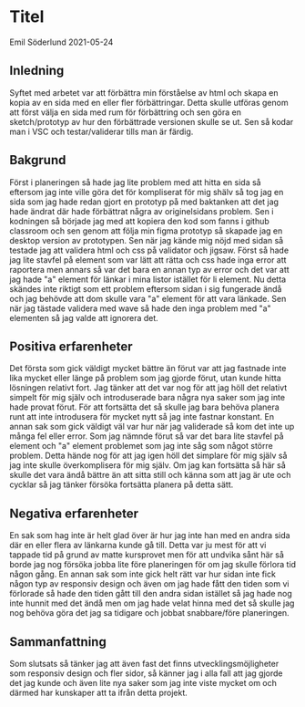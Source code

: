 # Titel

Emil Söderlund 2021-05-24

## Inledning

Syftet med arbetet var att förbättra min förståelse av html och skapa en kopia av en sida med en eller fler förbättringar. Detta skulle utföras genom att först välja en sida med
rum för förbättring och sen göra en sketch/prototyp av hur den förbättrade versionen skulle se ut. Sen så kodar man i VSC och testar/validerar tills man är färdig.

## Bakgrund

Först i planeringen så hade jag lite problem med att hitta en sida så eftersom jag inte ville göra det för kompliserat för mig shälv så tog jag en sida som jag hade redan gjort
en prototyp på med baktanken att det jag hade ändrat där hade förbättrat några av originelsidans problem. Sen i kodningen så började jag med att kopiera den kod som fanns i
github classroom och sen genom att följa min figma prototyp så skapade jag en desktop version av prototypen. Sen när jag kände mig nöjd med sidan så testade jag att validera
html och css på validator och jigsaw. Först så hade jag lite stavfel på element som var lätt att rätta och css hade inga error att raportera men annars så var det bara en annan
typ av error och det var att jag hade "a" element för länkar i mina listor istället för li element. Nu detta skändes inte riktigt som ett problem eftersom sidan i sig fungerade
ändå och jag behövde att dom skulle vara "a" element för att vara länkade. Sen när jag tästade validera med wave så hade den inga problem med "a" elementen så jag valde att
ignorera det.

## Positiva erfarenheter

Det första som gick väldigt mycket bättre än förut var att jag fastnade inte lika mycket eller länge på problem som jag gjorde förut, utan kunde hitta lösningen relativt fort.
Jag tänker att det var nog för att jag höll det relativt simpelt för mig själv och introduserade bara några nya saker som jag inte hade provat förut. För att fortsätta det så
skulle jag bara behöva planera runt att inte introdusera för mycket nytt så jag inte fastnar konstant. En annan sak som gick väldigt väl var hur när jag validerade så kom det
inte up många fel eller error. Som jag nämnde förut så var det bara lite stavfel på element och "a" element problemet som jag inte såg som något större problem. Detta hände nog
för att jag igen höll det simplare för mig själv så jag inte skulle överkomplisera för mig själv. Om jag kan fortsätta så här så skulle det vara ändå bättre än att sitta still
och känna som att jag är ute och cycklar så jag tänker försöka fortsätta planera på detta sätt.

## Negativa erfarenheter

En sak som hag inte är helt glad över är hur jag inte han med en andra sida där en eller flera av länkarna kunde gå till. Detta var ju mest för att vi tappade tid på grund av
matte kursprovet men för att undvika sånt här så borde jag nog försöka jobba lite före planeringen för om jag skulle förlora tid någon gång. En annan sak som inte gick helt rätt
var hur sidan inte fick någon typ av responsiv design och även om jag hade fått den tiden som vi förlorade så hade den tiden gått till den andra sidan istället så jag hade nog
inte hunnit med det ändå men om jag hade velat hinna med det så skulle jag nog behöva göra det jag sa tidigare och jobbat snabbare/före planeringen.

## Sammanfattning

Som slutsats så tänker jag att även fast det finns utvecklingsmöjligheter som responsiv design och fler sidor, så känner jag i alla fall att jag gjorde det jag kunde och även
lite nya saker som jag inte viste mycket om och därmed har kunskaper att ta ifrån detta projekt.
